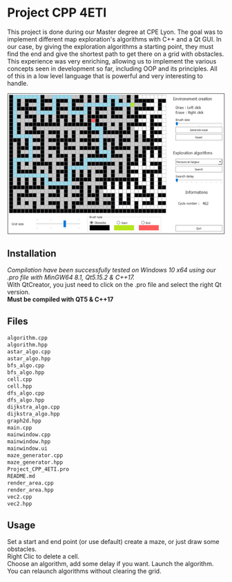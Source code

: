 # Project CPP 4ETI
This project is done during our Master degree at CPE Lyon. The goal was to implement different map exploration's algorithms with C++ and a Qt GUI. In our case, by giving the exploration algorithms a starting point, they must find the end and give the shortest path to get there on a grid with obstacles.   
This experience was very enriching, allowing us to implement the various concepts seen in development so far, including OOP and its principles. All of this in a low level language that is powerful and very interesting to handle.

![Our program interface](ExploAlgoMaze.png)

## Installation
*Compilation have been successfully tested on Windows 10 x64 using our .pro file with MinGW64 8.1, Qt5.15.2 & C++17.*   
With QtCreator, you just need to click on the .pro file and select the right Qt version.    
**Must be compiled with QT5 & C++17**

## Files
```
algorithm.cpp  
algorithm.hpp  
astar_algo.cpp  
astar_algo.hpp  
bfs_algo.cpp  
bfs_algo.hpp  
cell.cpp  
cell.hpp  
dfs_algo.cpp  
dfs_algo.hpp  
dijkstra_algo.cpp  
dijkstra_algo.hpp  
graph2d.hpp  
main.cpp  
mainwindow.cpp  
mainwindow.hpp  
mainwindow.ui  
maze_generator.cpp  
maze_generator.hpp  
Project_CPP_4ETI.pro   
README.md  
render_area.cpp  
render_area.hpp  
vec2.cpp  
vec2.hpp
```

## Usage
Set a start and end point (or use default) create a maze, or just draw some obstacles.  
Right Clic to delete a cell.  
Choose an algorithm, add some delay if you want. Launch the algorithm.  
You can relaunch algorithms without clearing the grid.

